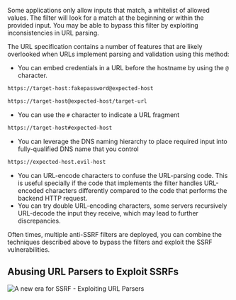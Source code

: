 Some applications only allow inputs that match, a whitelist of allowed values. The filter will look for a match at the beginning or within the provided input. You may be able to bypass this filter by exploiting inconsistencies in URL parsing.

The URL specification contains a number of features that are likely overlooked when URLs implement parsing and validation using this method:
- You can embed credentials in a URL before the hostname by using the `@` character.
```txt
https://target-host:fakepassword@expected-host
```
```txt
https://target-host@expected-host/target-url
```
- You can use the `#` character to indicate a URL fragment
```txt
https://target-host#expected-host
```
- You can leverage the DNS naming hierarchy to place required input into fully-qualified DNS name that you control
```txt
https://expected-host.evil-host
```
- You can URL-encode characters to confuse the URL-parsing code. This is useful specially if the code that implements the filter handles URL-encoded characters differently compared to the code that performs the backend HTTP request.
- You can try double URL-encoding characters, some servers recursively URL-decode the input they receive, which may lead to further discrepancies.

Often times, multiple anti-SSRF filters are deployed, you can combine the techniques described above to bypass the filters and exploit the SSRF vulnerabilities.
## Abusing URL Parsers to Exploit SSRFs
![A new era for SSRF - Exploiting URL Parsers](https://www.youtube.com/watch?v=D1S-G8rJrEk)